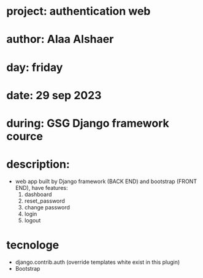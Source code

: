 # project: authentication web
# author: Alaa Alshaer
# day: friday
# date: 29 sep 2023
# during: GSG Django framework cource

# description:
  - web app built by Django framework (BACK END) and bootstrap (FRONT END), have features:
      1. dashboard
      2. reset_password
      3. change password
      4. login
      5. logout
   
# tecnologe
  - django.contrib.auth (override templates white exist in this plugin)
  - Bootstrap
  
